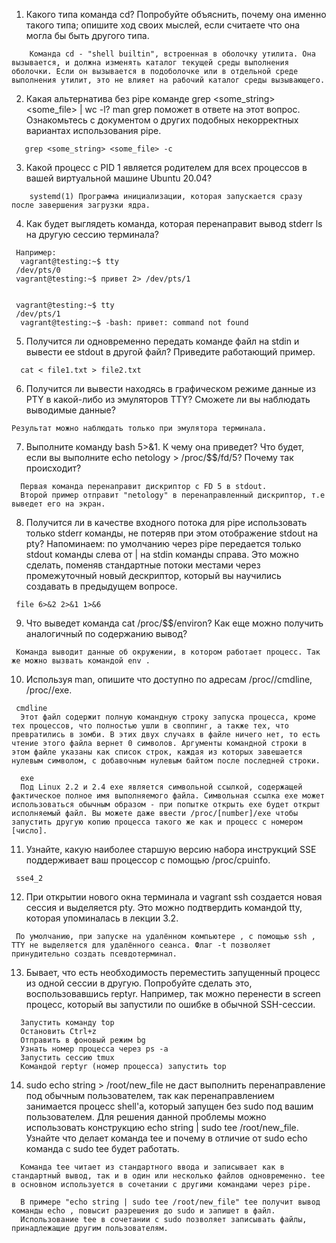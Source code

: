 1. Какого типа команда cd? Попробуйте объяснить, почему она именно такого типа; опишите ход своих мыслей, если считаете что она могла бы быть другого типа.

```
    Команда cd - "shell builtin", встроенная в оболочку утилита. Она вызывается, и должна изменять каталог текущей среды выполнения оболочки. Если он вызывается в подоболочке или в отдельной среде выполнения утилит, это не влияет на рабочий каталог среды вызывающего.
```

2. Какая альтернатива без pipe команде grep <some_string> <some_file> | wc -l? man grep поможет в ответе на этот вопрос. Ознакомьтесь с документом о других подобных некорректных вариантах использования pipe.

```
   grep <some_string> <some_file> -c

```

3. Какой процесс с PID 1 является родителем для всех процессов в вашей виртуальной машине Ubuntu 20.04?
```
    systemd(1) Программа инициализации, которая запускается сразу после завершения загрузки ядра.
```

4. Как будет выглядеть команда, которая перенаправит вывод stderr ls на другую сессию терминала?
```
 Например:
  vagrant@testing:~$ tty
 /dev/pts/0
 vagrant@testing:~$ привет 2> /dev/pts/1

  
 vagrant@testing:~$ tty
 /dev/pts/1
  vagrant@testing:~$ -bash: привет: command not found

```

5. Получится ли одновременно передать команде файл на stdin и вывести ее stdout в другой файл? Приведите работающий пример.
```
  cat < file1.txt > file2.txt 
```

6. Получится ли вывести находясь в графическом режиме данные из PTY в какой-либо из эмуляторов TTY? Сможете ли вы наблюдать выводимые данные?
 ```
 Результат можно наблюдать только при эмулятора терминала.
 ```

7. Выполните команду bash 5>&1. К чему она приведет? Что будет, если вы выполните echo netology > /proc/$$/fd/5? Почему так происходит?

```
  Первая команда перенаправит дискриптор с FD 5 в stdout.
  Второй пример отправит "netology" в перенаправленный дискриптор, т.е выведет его на экран.
```

8. Получится ли в качестве входного потока для pipe использовать только stderr команды, не потеряв при этом отображение stdout на pty? Напоминаем: по умолчанию через pipe передается только stdout команды слева от | на stdin команды справа. Это можно сделать, поменяв стандартные потоки местами через промежуточный новый дескриптор, который вы научились создавать в предыдущем вопросе.

```
 file 6>&2 2>&1 1>&6

```
9. Что выведет команда cat /proc/$$/environ? Как еще можно получить аналогичный по содержанию вывод?

```
 Команда выводит данные об окружении, в котором работает процесс. Так же можно вызвать командой env . 

```

10. Используя man, опишите что доступно по адресам /proc/<PID>/cmdline, /proc/<PID>/exe.

```
 cmdline
  Этот файл содержит полную командную строку запуска процесса, кроме тех процессов, что полностью ушли в своппинг, а также тех, что превратились в зомби. В этих двух случаях в файле ничего нет, то есть чтение этого файла вернет 0 символов. Аргументы командной строки в этом файле указаны как список строк, каждая из которых завешается нулевым символом, с добавочным нулевым байтом после последней строки.

  exe
  Под Linux 2.2 и 2.4 exe является символьной ссылкой, содержащей фактическое полное имя выполняемого файла. Символьная ссылка exe может использоваться обычным образом - при попытке открыть exe будет открыт исполняемый файл. Вы можете даже ввести /proc/[number]/exe чтобы запустить другую копию процесса такого же как и процесс с номером [число].
```

11. Узнайте, какую наиболее старшую версию набора инструкций SSE поддерживает ваш процессор с помощью /proc/cpuinfo.
```
 sse4_2
```

12. При открытии нового окна терминала и vagrant ssh создается новая сессия и выделяется pty. Это можно подтвердить командой tty, которая упоминалась в лекции 3.2.
```
 По умолчанию, при запуске на удалённом компьютере , с помощью ssh , TTY не выделяется для удалённого сеанса. Флаг -t позволяет принудительно создать псевдотерминал.

```

13. Бывает, что есть необходимость переместить запущенный процесс из одной сессии в другую. Попробуйте сделать это, воспользовавшись reptyr. Например, так можно перенести в screen процесс, который вы запустили по ошибке в обычной SSH-сессии.

``` 
  Запустить команду top
  Остановить Ctrl+z 
  Отправить в фоновый режим bg
  Узнать номер процесса через ps -a
  Запустить сессию tmux
  Командой reptyr (номер процесса) запустить top 

```

14. sudo echo string > /root/new_file не даст выполнить перенаправление под обычным пользователем, так как перенаправлением занимается процесс shell'а, который запущен без sudo под вашим пользователем. Для решения данной проблемы можно использовать конструкцию echo string | sudo tee /root/new_file. Узнайте что делает команда tee и почему в отличие от sudo echo команда с sudo tee будет работать.

```
  Команда tee читает из стандартного ввода и записывает как в стандартный вывод, так и в один или несколько файлов одновременно. tee в основном используется в сочетании с другими командами через pipe.

  В примере "echo string | sudo tee /root/new_file" tee получит вывод команды echo , повысит разрешения до sudo и запишет в файл.
  Использование tee в сочетании с sudo позволяет записывать файлы, принадлежащие другим пользователям.
```